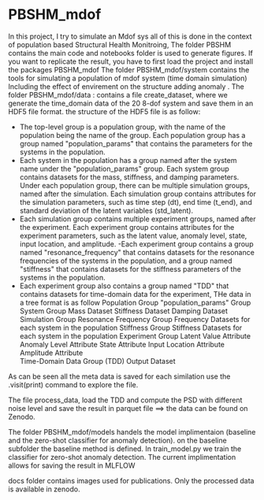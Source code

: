 PBSHM_mdof
==============================

In this project, I try to simulate an Mdof sys all of this is done in the context of population based Structural Health Monitroing, 
The folder PBSHM contains the main code and notebooks folder is used to generate figures.
If you want to replicate the result, you have to first load the project and install the packages PBSHM_mdof 
The folder PBSHM_mdof/system contains the tools for simulating a population of mdof system (time domain simulation) Including the effect of envirement on the structure adding anomaly .
The folder PBSHM_mdof/data : contains a file create_dataset, where we generate the time_domain data of the 20 8-dof system and save them in an HDF5 file format. the structure of the HDF5 file is as follow:

-  The top-level group is a population group, with the name of the population being the name of the group. Each population group has a group named "population_params" that contains the parameters for the systems in the population.
- Each system in the population has a group named after the system name under the "population_params" group. Each system group contains datasets for the mass, stiffness, and damping parameters.
Under each population group, there can be multiple simulation groups, named after the simulation. Each simulation group contains attributes for the simulation parameters, such as time step (dt), end time (t_end), and standard deviation of the latent variables (std_latent).
- Each simulation group contains multiple experiment groups, named after the experiment. Each experiment group contains attributes for the experiment parameters, such as the latent value, anomaly level, state, input location, and amplitude.
-Each experiment group contains a group named "resonance_frequency" that contains datasets for the resonance frequencies of the systems in the population, and a group named "stiffness" that contains datasets for the stiffness parameters of the systems in the population.
- Each experiment group also contains a group named "TDD" that contains datasets for time-domain data for the experiment, 
THe data in a tree format is as follow
Population Group
    "population_params" Group
        System Group
            Mass Dataset
            Stiffness Dataset
            Damping Dataset
    Simulation Group
        Resonance Frequency Group
            Frequency Datasets for each system in the population
        Stiffness Group
            Stiffness Datasets for each system in the population
        Experiment Group
            Latent Value Attribute
            Anomaly Level Attribute
            State Attribute
            Input Location Attribute
            Amplitude Attribute    
        Time-Domain Data Group (TDD)
            Output Dataset

As can be seen all the meta data is saved for each similation use the .visit(print) command to explore the file.
 
The file process_data, load the TDD and compute the PSD with different noise level and save the result in parquet file 
==> the data can be found on Zenodo.

The folder PBSHM_mdof/models handels the model implimentaion (baseline and the zero-shot classifier for anomaly detection). on the baseline subfolder the baseline method is defined. In train_model.py we train the classifier for zero-shot anomaly detection. The current implimentation allows for saving the result in MLFLOW

docs folder contains images used for publications.
Only the processed data is available in zenodo.
